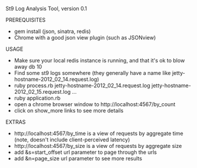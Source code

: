 St9 Log Analysis Tool, version 0.1

PREREQUISITES

* gem install (json, sinatra, redis)
* Chrome with a good json view plugin (such as JSONview)

USAGE

* Make sure your local redis instance is running, and that it's ok to blow away db 10
* Find some st9 logs somewhere (they generally have a name like jetty-hostname-2012_02_14.request.log)
* ruby process.rb jetty-hostname-2012_02_14.request.log jetty-hostname-2012_02_15.request.log ...
* ruby application.rb
* open a chrome browser window to http://localhost:4567/by_count
* click on show_more links to see more details

EXTRAS

* http://localhost:4567/by_time is a view of requests by aggregate time (note, doesn't include client-perceived latency)
* http://localhost:4567/by_size is a view of requests by aggregate size
* add &s=start_offset url parameter to page through the urls
* add &n=page_size url parameter to see more results

